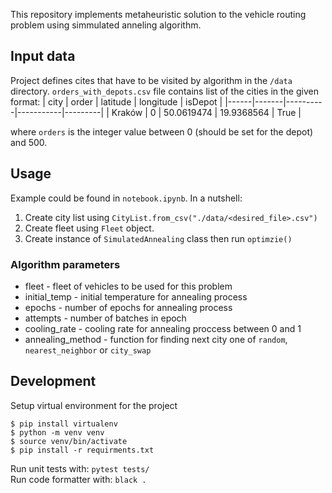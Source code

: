 This repository implements metaheuristic solution to the 
vehicle routing problem using simmulated anneling algorithm.

## Input data 
Project defines cites that have to be visited by algorithm in the `/data` directory. `orders_with_depots.csv` file contains list of the cities in the given format: 
| city | order | latitude | longitude | isDepot |
|------|-------|----------|-----------|---------|
| Kraków  | 0   |    50.0619474   | 19.9368564 | True |

where `orders` is the integer value between 0 (should be set for the depot) and 500.

## Usage
Example could be found in `notebook.ipynb`. In a nutshell:
1. Create city list using `CityList.from_csv("./data/<desired_file>.csv")`
2. Create fleet using `Fleet` object.
3. Create instance of `SimulatedAnnealing` class then run `optimzie()`

### Algorithm parameters

- fleet - fleet of vehicles to be used for this problem
- initial_temp - initial temperature for annealing process
- epochs - number of epochs for annealing process
- attempts - number of batches in epoch
- cooling_rate - cooling rate for annealing proccess between 0 and 1
- annealing_method - function for finding next city one of `random`, `nearest_neighbor` or `city_swap`


## Development
Setup virtual environment for the project
```
$ pip install virtualenv
$ python -m venv venv
$ source venv/bin/activate
$ pip install -r requirments.txt
```
Run unit tests with: `pytest tests/`  
Run code formatter with: `black .`

